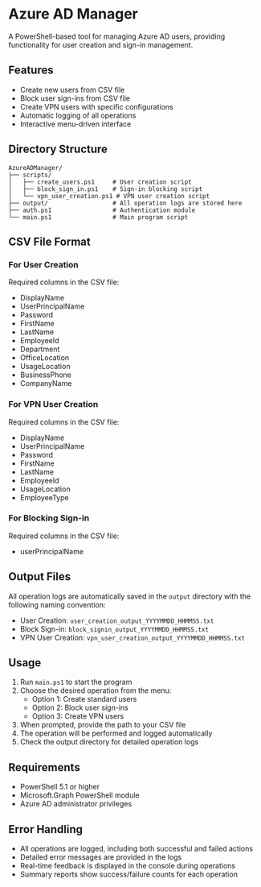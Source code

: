 # Azure AD Manager

A PowerShell-based tool for managing Azure AD users, providing functionality for user creation and sign-in management.

## Features

- Create new users from CSV file
- Block user sign-ins from CSV file
- Create VPN users with specific configurations
- Automatic logging of all operations
- Interactive menu-driven interface

## Directory Structure

```
AzureADManager/
├── scripts/
│   ├── create_users.ps1     # User creation script
│   ├── block_sign_in.ps1    # Sign-in blocking script
│   └── vpn_user_creation.ps1 # VPN user creation script
├── output/                  # All operation logs are stored here
├── auth.ps1                 # Authentication module
└── main.ps1                 # Main program script
```

## CSV File Format

### For User Creation
Required columns in the CSV file:
- DisplayName
- UserPrincipalName
- Password
- FirstName
- LastName
- EmployeeId
- Department
- OfficeLocation
- UsageLocation
- BusinessPhone
- CompanyName

### For VPN User Creation
Required columns in the CSV file:
- DisplayName
- UserPrincipalName
- Password
- FirstName
- LastName
- EmployeeId
- UsageLocation
- EmployeeType

### For Blocking Sign-in
Required columns in the CSV file:
- userPrincipalName

## Output Files

All operation logs are automatically saved in the `output` directory with the following naming convention:
- User Creation: `user_creation_output_YYYYMMDD_HHMMSS.txt`
- Block Sign-in: `block_signin_output_YYYYMMDD_HHMMSS.txt`
- VPN User Creation: `vpn_user_creation_output_YYYYMMDD_HHMMSS.txt`

## Usage

1. Run `main.ps1` to start the program
2. Choose the desired operation from the menu:
   - Option 1: Create standard users
   - Option 2: Block user sign-ins
   - Option 3: Create VPN users
3. When prompted, provide the path to your CSV file
4. The operation will be performed and logged automatically
5. Check the output directory for detailed operation logs

## Requirements

- PowerShell 5.1 or higher
- Microsoft.Graph PowerShell module
- Azure AD administrator privileges

## Error Handling

- All operations are logged, including both successful and failed actions
- Detailed error messages are provided in the logs
- Real-time feedback is displayed in the console during operations
- Summary reports show success/failure counts for each operation
